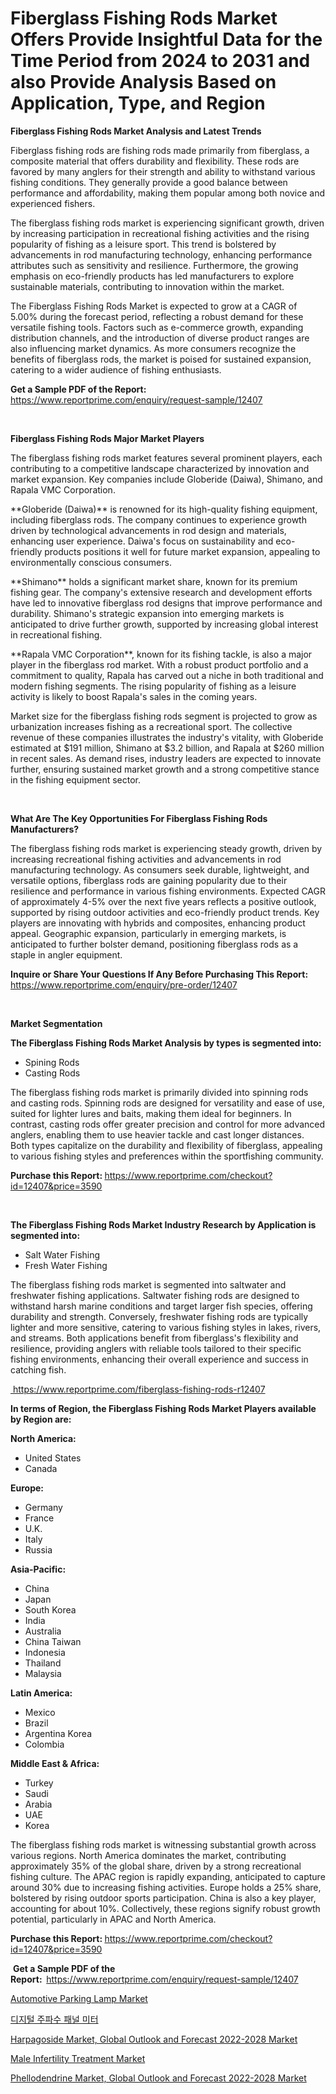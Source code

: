 <p><h1>Fiberglass Fishing Rods Market Offers Provide Insightful Data for the Time Period from 2024 to 2031 and also Provide Analysis Based on Application, Type, and Region</h1></p><p><strong>Fiberglass Fishing Rods Market Analysis and Latest Trends</strong></p>
<p><p>Fiberglass fishing rods are fishing rods made primarily from fiberglass, a composite material that offers durability and flexibility. These rods are favored by many anglers for their strength and ability to withstand various fishing conditions. They generally provide a good balance between performance and affordability, making them popular among both novice and experienced fishers.</p><p>The fiberglass fishing rods market is experiencing significant growth, driven by increasing participation in recreational fishing activities and the rising popularity of fishing as a leisure sport. This trend is bolstered by advancements in rod manufacturing technology, enhancing performance attributes such as sensitivity and resilience. Furthermore, the growing emphasis on eco-friendly products has led manufacturers to explore sustainable materials, contributing to innovation within the market.</p><p>The Fiberglass Fishing Rods Market is expected to grow at a CAGR of 5.00% during the forecast period, reflecting a robust demand for these versatile fishing tools. Factors such as e-commerce growth, expanding distribution channels, and the introduction of diverse product ranges are also influencing market dynamics. As more consumers recognize the benefits of fiberglass rods, the market is poised for sustained expansion, catering to a wider audience of fishing enthusiasts.</p></p>
<p><strong>Get a Sample PDF of the Report:&nbsp;</strong> <a href="https://www.reportprime.com/enquiry/request-sample/12407">https://www.reportprime.com/enquiry/request-sample/12407</a></p>
<p>&nbsp;</p>
<p><strong>Fiberglass Fishing Rods Major Market Players</strong></p>
<p><p>The fiberglass fishing rods market features several prominent players, each contributing to a competitive landscape characterized by innovation and market expansion. Key companies include Globeride (Daiwa), Shimano, and Rapala VMC Corporation.</p><p>**Globeride (Daiwa)** is renowned for its high-quality fishing equipment, including fiberglass rods. The company continues to experience growth driven by technological advancements in rod design and materials, enhancing user experience. Daiwa's focus on sustainability and eco-friendly products positions it well for future market expansion, appealing to environmentally conscious consumers.</p><p>**Shimano** holds a significant market share, known for its premium fishing gear. The company's extensive research and development efforts have led to innovative fiberglass rod designs that improve performance and durability. Shimano's strategic expansion into emerging markets is anticipated to drive further growth, supported by increasing global interest in recreational fishing.</p><p>**Rapala VMC Corporation**, known for its fishing tackle, is also a major player in the fiberglass rod market. With a robust product portfolio and a commitment to quality, Rapala has carved out a niche in both traditional and modern fishing segments. The rising popularity of fishing as a leisure activity is likely to boost Rapala's sales in the coming years.</p><p>Market size for the fiberglass fishing rods segment is projected to grow as urbanization increases fishing as a recreational sport. The collective revenue of these companies illustrates the industry's vitality, with Globeride estimated at $191 million, Shimano at $3.2 billion, and Rapala at $260 million in recent sales. As demand rises, industry leaders are expected to innovate further, ensuring sustained market growth and a strong competitive stance in the fishing equipment sector.</p></p>
<p>&nbsp;</p>
<p><strong>What Are The Key Opportunities For Fiberglass Fishing Rods Manufacturers?</strong></p>
<p><p>The fiberglass fishing rods market is experiencing steady growth, driven by increasing recreational fishing activities and advancements in rod manufacturing technology. As consumers seek durable, lightweight, and versatile options, fiberglass rods are gaining popularity due to their resilience and performance in various fishing environments. Expected CAGR of approximately 4-5% over the next five years reflects a positive outlook, supported by rising outdoor activities and eco-friendly product trends. Key players are innovating with hybrids and composites, enhancing product appeal. Geographic expansion, particularly in emerging markets, is anticipated to further bolster demand, positioning fiberglass rods as a staple in angler equipment.</p></p>
<p><strong>Inquire or Share Your Questions If Any Before Purchasing This Report:</strong> <a href="https://www.reportprime.com/enquiry/pre-order/12407">https://www.reportprime.com/enquiry/pre-order/12407</a></p>
<p>&nbsp;</p>
<p><strong>Market Segmentation</strong></p>
<p><strong>The Fiberglass Fishing Rods Market Analysis by types is segmented into:</strong></p>
<p><ul><li>Spining Rods</li><li>Casting Rods</li></ul></p>
<p><p>The fiberglass fishing rods market is primarily divided into spinning rods and casting rods. Spinning rods are designed for versatility and ease of use, suited for lighter lures and baits, making them ideal for beginners. In contrast, casting rods offer greater precision and control for more advanced anglers, enabling them to use heavier tackle and cast longer distances. Both types capitalize on the durability and flexibility of fiberglass, appealing to various fishing styles and preferences within the sportfishing community.</p></p>
<p><strong>Purchase this Report:&nbsp;</strong><a href="https://www.reportprime.com/checkout?id=12407&price=3590">https://www.reportprime.com/checkout?id=12407&price=3590</a></p>
<p>&nbsp;</p>
<p><strong>The Fiberglass Fishing Rods Market Industry Research by Application is segmented into:</strong></p>
<p><ul><li>Salt Water Fishing</li><li>Fresh Water Fishing</li></ul></p>
<p><p>The fiberglass fishing rods market is segmented into saltwater and freshwater fishing applications. Saltwater fishing rods are designed to withstand harsh marine conditions and target larger fish species, offering durability and strength. Conversely, freshwater fishing rods are typically lighter and more sensitive, catering to various fishing styles in lakes, rivers, and streams. Both applications benefit from fiberglass's flexibility and resilience, providing anglers with reliable tools tailored to their specific fishing environments, enhancing their overall experience and success in catching fish.</p></p>
<p><a href="https://www.reportprime.com/fiberglass-fishing-rods-r12407">&nbsp;https://www.reportprime.com/fiberglass-fishing-rods-r12407</a></p>
<p><strong>In terms of Region, the Fiberglass Fishing Rods Market Players available by Region are:</strong></p>
<p>
    <p> <strong> North America: </strong>
        <ul>
            <li>United States</li>
            <li>Canada</li>
        </ul>
        </p> 
    <p> <strong> Europe: </strong>
        <ul>
            <li>Germany</li>
            <li>France</li>
            <li>U.K.</li>
            <li>Italy</li>
            <li>Russia</li>
        </ul>
        </p> 
    <p> <strong> Asia-Pacific: </strong>
        <ul>
            <li>China</li>
            <li>Japan</li>
            <li>South Korea</li>
            <li>India</li>
            <li>Australia</li>
            <li>China Taiwan</li>
            <li>Indonesia</li>
            <li>Thailand</li>
            <li>Malaysia</li>
        </ul>
        </p> 
    <p> <strong> Latin America: </strong>
        <ul>
            <li>Mexico</li>
            <li>Brazil</li>
            <li>Argentina Korea</li>
            <li>Colombia</li>
        </ul>
        </p> 
    <p> <strong> Middle East & Africa: </strong>
        <ul>
            <li>Turkey</li>
            <li>Saudi</li>
            <li>Arabia</li>
            <li>UAE</li>
            <li>Korea</li>
        </ul>
    </p>
    </p>
<p><p>The fiberglass fishing rods market is witnessing substantial growth across various regions. North America dominates the market, contributing approximately 35% of the global share, driven by a strong recreational fishing culture. The APAC region is rapidly expanding, anticipated to capture around 30% due to increasing fishing activities. Europe holds a 25% share, bolstered by rising outdoor sports participation. China is also a key player, accounting for about 10%. Collectively, these regions signify robust growth potential, particularly in APAC and North America.</p></p>
<p><strong>Purchase this Report: </strong><a href="https://www.reportprime.com/checkout?id=12407&price=3590">https://www.reportprime.com/checkout?id=12407&price=3590</a></p>
<p>&nbsp;<strong>Get a Sample PDF of the Report:&nbsp;&nbsp;</strong><a href="https://www.reportprime.com/enquiry/request-sample/12407">https://www.reportprime.com/enquiry/request-sample/12407</a></p>
<p><strong></strong></p>
<p><p><a href="https://issuu.com/reportprime-2/docs/automotive-parking-lamp-market-size_d727f2a0798c3f">Automotive Parking Lamp Market</a></p><p><a href="https://medium.com/@jordymiller25/%EB%94%94%EC%A7%80%ED%84%B8-%EC%A3%BC%ED%8C%8C%EC%88%98-%ED%8C%A8%EB%84%90-%EB%AF%B8%ED%84%B0-%EC%8B%9C%EC%9E%A5-%EC%A1%B0%EC%82%AC-%EB%B0%8F-%EC%82%B0%EC%97%85-%EC%A7%84%ED%99%94-%EB%B0%8F-2031%EB%85%84%EA%B9%8C%EC%A7%80%EC%9D%98-%EC%A0%84%EB%A7%9D-6b83f8cfbebb">디지털 주파수 패널 미터</a></p><p><a href="https://www.linkedin.com/pulse/global-harpagoside-market-outlook-forecast-2022-2028-size-ja9ze?trackingId=bcWCUPJjRz%2BkNX%2Fq2XyKrA%3D%3D">Harpagoside Market, Global Outlook and Forecast 2022-2028 Market</a></p><p><a href="https://medium.com/@kaceyrath_40350/global-male-infertility-treatment-market-analysis-key-market-trends-and-future-projections-bd7764a0c322">Male Infertility Treatment Market</a></p><p><a href="https://www.linkedin.com/pulse/phellodendrine-market-global-outlook-forecast-2022-2028-from-djjhe?trackingId=wlzFWtQXTiGRCgmckl4%2BuA%3D%3D">Phellodendrine Market, Global Outlook and Forecast 2022-2028 Market</a></p></p>